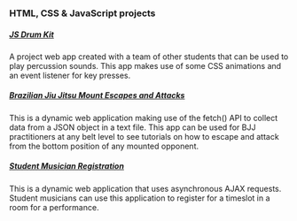 ### HTML, CSS & JavaScript projects

##### [JS Drum Kit](https://johncornia.github.io/WDD_330/weekNine/ta09/javascript30-drums/index-START.html)
A project web app created with a team of other students that can be used to play percussion sounds. This app makes use of some CSS animations and an event listener for key presses.

##### [Brazilian Jiu Jitsu Mount Escapes and Attacks](https://johncornia.github.io/WDD_330/blockTwoChallenge/index.html)
This is a dynamic web application making use of the fetch() API to collect data from a JSON object in a text file. This app can be used for BJJ practitioners at any belt level to see tutorials on how to escape and attack from the bottom position of any mounted opponent.

##### [Student Musician Registration](https://cs213-portfolio.herokuapp.com/assign13.html)
This is a dynamic web application that uses asynchronous AJAX requests. Student musicians can use this application to register for a timeslot in a room for a performance.